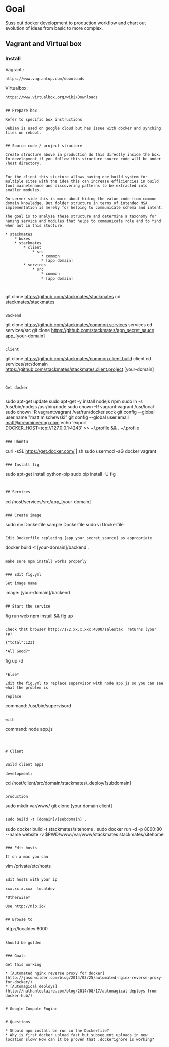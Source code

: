 
# Goal

Suss out docker development to production workflow and chart out evolution of ideas from basic to more complex.


## Vagrant and Virtual box

### Install

Vagrant :
```
https://www.vagrantup.com/downloads
```

Virtualbox:
```
https://www.virtualbox.org/wiki/Downloads


## Prepare box

Refer to specific box instructions

Debian is used on google cloud but has issue with docker and synching files on reboot.


## Source code / project structure

Create structure above in production do this directly inside the box. In development if you follow this structure source code will be under /host directory.


For the client this stucture allows having one build system for multiple sites with the idea this can increase efficiencies in build tool mainetenance and discovering patterns to be extracted into smaller modules.

On server side this is more about hiding the value code from common domain knowledge. But folder structure in terms of intended MSA implementation is merely for helping to communicate schema and intent.

The goal is to analyse these structure and determine a taxonomy for naming service and modules that helps to communicate role and to find when not in this stucture.

* stackmates
    * boxes
    * stackmates
        * client
            * src
                * common
                * [app domain]
        * services
            * src
                * common
                * [app domain]



```
git clone https://github.com/stackmates/stackmates
cd stackmates/stackmates
```

Backend
```
git clone https://github.com/stackmates/common.services services
cd services/src
git clone https://github.com/stackmates/app_secret_sauce app_[your-domain]
```

Client
```
git clone https://github.com/stackmates/common.client.build client
cd services/src/domain
https://github.com/stackmates/stackmates.client.project [your-domain]
```


Get docker
```


```

```
sudo apt-get update
sudo apt-get -y install nodejs npm
sudo ln -s /usr/bin/nodejs /usr/bin/node
sudo chown -R vagrant:vagrant /usr/local
sudo chown -R vagrant:vagrant /var/run/docker.sock
git config --global user.name "matt mischewski"
git config --global user.email matt@dreamineering.com
echo 'export DOCKER_HOST=tcp://127.0.0.1:4243' >> ~/.profile && . ~/.profile
```

### Ubuntu
```
curl -sSL https://get.docker.com/ | sh
sudo usermod -aG docker vagrant
```

### Install fig

```
sudo apt-get install python-pip
sudo pip install -U fig
```


## Services

```
 cd /host/services/src/app_[your-domain]
```

### Create image

```
sudo mv Dockerfile.sample Dockerfile
sudo vi Dockerfile
```

Edit Dockerfile replacing [app_your_secret_source] as appropriate

```
docker build -t [your-domain]/backend .
```

make sure npm install works properly


### Edit fig.yml

Set image name

```
image: [your-domain]/backend
```

## Start the service

```
fig run web npm install && fig up
```

Check that browser http://172.xx.x.xxx:4000/salestax  returns (your ip)

{"total":123}

*All Good?*

```
  fig up -d
```

*Else*

Edit the fig.yml to replace supervisor with node app.js so you can see what the problem is

replace
```
  command: /usr/bin/supervisord
```

with
```
  command: node app.js
```



# Client


Build client apps

development;
```
cd /host/client/src/domain/stackmates/_deploy/[subdomain]
```

production
```
sudo mkdir var/www/
git clone [your domain client]
```

sudo build -t [domain]/[subdomain] .

```
sudo docker build -t stackmates/sitehome .
sudo docker run -d -p 8000:80 --name website -v $PWD/www:/var/www/stackmates stackmates/sitehome
```

### Edit hosts

If on a mac you can

```
vim /private/etc/hosts
```

Edit hosts with your ip

xxx.xx.x.xxx  localdev

*Otherwise*

Use http://nip.io/


## Browse to

```
http://localdev:8000
```

Should be golden


### Goals

Get this working

* [Automated nginx reverse proxy for docker](http://jasonwilder.com/blog/2014/03/25/automated-nginx-reverse-proxy-for-docker/)
* [Automagical deploys](http://nathanleclaire.com/blog/2014/08/17/automagical-deploys-from-docker-hub/)


# Google Compute Engine


# Questions

* Should npm install be run in the Dockerfile?
* Why is first docker upload fast but subsequent uploads in new location slow? How can it be proven that .dockerignore is working?


